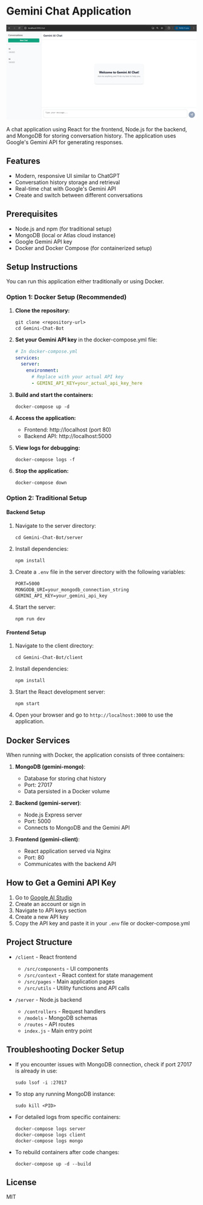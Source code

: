# Gemini Chat Application

![Gemini Chat Application](assets/gemini-chat-preview.png)

A chat application using React for the frontend, Node.js for the backend, and MongoDB for storing conversation history. The application uses Google's Gemini API for generating responses.

## Features

- Modern, responsive UI similar to ChatGPT
- Conversation history storage and retrieval
- Real-time chat with Google's Gemini API
- Create and switch between different conversations

## Prerequisites

- Node.js and npm (for traditional setup)
- MongoDB (local or Atlas cloud instance)
- Google Gemini API key
- Docker and Docker Compose (for containerized setup)

## Setup Instructions

You can run this application either traditionally or using Docker.

### Option 1: Docker Setup (Recommended)

1. **Clone the repository:**
   ```
   git clone <repository-url>
   cd Gemini-Chat-Bot
   ```

2. **Set your Gemini API key** in the docker-compose.yml file:
   ```yaml
   # In docker-compose.yml
   services:
     server:
       environment:
         # Replace with your actual API key
         - GEMINI_API_KEY=your_actual_api_key_here
   ```

3. **Build and start the containers:**
   ```
   docker-compose up -d
   ```

4. **Access the application:**
   - Frontend: http://localhost (port 80)
   - Backend API: http://localhost:5000

5. **View logs for debugging:**
   ```
   docker-compose logs -f
   ```

6. **Stop the application:**
   ```
   docker-compose down
   ```

### Option 2: Traditional Setup

#### Backend Setup

1. Navigate to the server directory:
   ```
   cd Gemini-Chat-Bot/server
   ```

2. Install dependencies:
   ```
   npm install
   ```

3. Create a `.env` file in the server directory with the following variables:
   ```
   PORT=5000
   MONGODB_URI=your_mongodb_connection_string
   GEMINI_API_KEY=your_gemini_api_key
   ```

4. Start the server:
   ```
   npm run dev
   ```

#### Frontend Setup

1. Navigate to the client directory:
   ```
   cd Gemini-Chat-Bot/client
   ```

2. Install dependencies:
   ```
   npm install
   ```

3. Start the React development server:
   ```
   npm start
   ```

4. Open your browser and go to `http://localhost:3000` to use the application.

## Docker Services

When running with Docker, the application consists of three containers:

1. **MongoDB (gemini-mongo)**:
   - Database for storing chat history
   - Port: 27017
   - Data persisted in a Docker volume

2. **Backend (gemini-server)**:
   - Node.js Express server
   - Port: 5000
   - Connects to MongoDB and the Gemini API

3. **Frontend (gemini-client)**:
   - React application served via Nginx
   - Port: 80
   - Communicates with the backend API

## How to Get a Gemini API Key

1. Go to [Google AI Studio](https://aistudio.google.com/)
2. Create an account or sign in
3. Navigate to API keys section
4. Create a new API key
5. Copy the API key and paste it in your `.env` file or docker-compose.yml

## Project Structure

- `/client` - React frontend
  - `/src/components` - UI components
  - `/src/context` - React context for state management
  - `/src/pages` - Main application pages
  - `/src/utils` - Utility functions and API calls

- `/server` - Node.js backend
  - `/controllers` - Request handlers
  - `/models` - MongoDB schemas
  - `/routes` - API routes
  - `index.js` - Main entry point

## Troubleshooting Docker Setup

- If you encounter issues with MongoDB connection, check if port 27017 is already in use:
  ```
  sudo lsof -i :27017
  ```
  
- To stop any running MongoDB instance:
  ```
  sudo kill <PID>
  ```

- For detailed logs from specific containers:
  ```
  docker-compose logs server
  docker-compose logs client
  docker-compose logs mongo
  ```

- To rebuild containers after code changes:
  ```
  docker-compose up -d --build
  ```

## License

MIT
